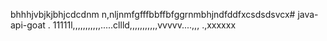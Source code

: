 bhhhjvbjkjbhjcdcdnm n,nljnmfgfffbbffbfggrnmbhjndfddfxcsdsdsvcx# java-api-goat
.
11111l,,,,,,,,,,,.....cllld,,,,,,,,,,,vvvvv....,,,
.,xxxxxx
